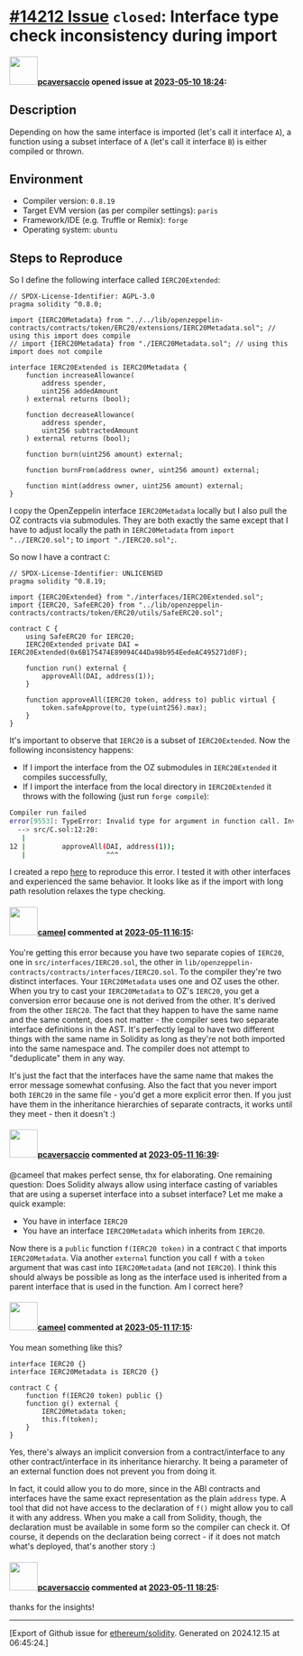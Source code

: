 # [\#14212 Issue](https://github.com/ethereum/solidity/issues/14212) `closed`: Interface type check inconsistency during import

#### <img src="https://avatars.githubusercontent.com/u/25297591?u=3251a9019e72f66e32ba31d57729796ad505c530&v=4" width="50">[pcaversaccio](https://github.com/pcaversaccio) opened issue at [2023-05-10 18:24](https://github.com/ethereum/solidity/issues/14212):

## Description

Depending on how the same interface is imported (let's call it interface `A`), a function using a subset interface of `A` (let's call it interface `B`) is either compiled or thrown.

## Environment

- Compiler version: `0.8.19`
- Target EVM version (as per compiler settings): `paris`
- Framework/IDE (e.g. Truffle or Remix): `forge`
- Operating system: `ubuntu`

## Steps to Reproduce

So I define the following interface called `IERC20Extended`:

```solidity
// SPDX-License-Identifier: AGPL-3.0
pragma solidity ^0.8.0;

import {IERC20Metadata} from "../../lib/openzeppelin-contracts/contracts/token/ERC20/extensions/IERC20Metadata.sol"; // using this import does compile
// import {IERC20Metadata} from "./IERC20Metadata.sol"; // using this import does not compile

interface IERC20Extended is IERC20Metadata {
    function increaseAllowance(
        address spender,
        uint256 addedAmount
    ) external returns (bool);

    function decreaseAllowance(
        address spender,
        uint256 subtractedAmount
    ) external returns (bool);

    function burn(uint256 amount) external;

    function burnFrom(address owner, uint256 amount) external;

    function mint(address owner, uint256 amount) external;
}
```

I copy the OpenZeppelin interface `IERC20Metadata` locally but I also pull the OZ contracts via submodules. They are both exactly the same except that I have to adjust locally the path in `IERC20Metadata` from `import "../IERC20.sol";` to `import "./IERC20.sol";`.

So now I have a contract `C`:

```solidity
// SPDX-License-Identifier: UNLICENSED
pragma solidity ^0.8.19;

import {IERC20Extended} from "./interfaces/IERC20Extended.sol";
import {IERC20, SafeERC20} from "../lib/openzeppelin-contracts/contracts/token/ERC20/utils/SafeERC20.sol";

contract C {
    using SafeERC20 for IERC20;
    IERC20Extended private DAI = IERC20Extended(0x6B175474E89094C44Da98b954EedeAC495271d0F);

    function run() external {
        approveAll(DAI, address(1));
    }

    function approveAll(IERC20 token, address to) public virtual {
        token.safeApprove(to, type(uint256).max);
    }
}
```

It's important to observe that `IERC20` is a subset of `IERC20Extended`. Now the following inconsistency happens:
- If I import the interface from the OZ submodules in `IERC20Extended` it compiles successfully,
- If I import the interface from the local directory in `IERC20Extended` it throws with the following (just run `forge compile`):
```bash
Compiler run failed
error[9553]: TypeError: Invalid type for argument in function call. Invalid implicit conversion from contract IERC20Extended to contract IERC20 requested.
  --> src/C.sol:12:20:
   |
12 |         approveAll(DAI, address(1));
   |                    ^^^
```

I created a repo [here](https://github.com/pcaversaccio/interface-solc-test) to reproduce this error. I tested it with other interfaces and experienced the same behavior. It looks like as if the import with long path resolution relaxes the type checking.

#### <img src="https://avatars.githubusercontent.com/u/137030?v=4" width="50">[cameel](https://github.com/cameel) commented at [2023-05-11 16:15](https://github.com/ethereum/solidity/issues/14212#issuecomment-1544285801):

You're getting this error because you have two separate copies of `IERC20`, one in `src/interfaces/IERC20.sol`, the other in `lib/openzeppelin-contracts/contracts/interfaces/IERC20.sol`. To the compiler they're two distinct interfaces. Your `IERC20Metadata` uses one and OZ uses the other. When you try to cast your `IERC20Metadata` to OZ's `IERC20`, you get a conversion error because one is not derived from the other. It's derived from the other `IERC20`. The fact that they happen to have the same name and the same content, does not matter - the compiler sees two separate interface definitions in the AST. It's perfectly legal to have two different things with the same name in Solidity as long as they're not both imported into the same namespace and. The compiler does not attempt to "deduplicate" them in any way.

It's just the fact that the interfaces have the same name that makes the error message somewhat confusing. Also the fact that you never import both `IERC20` in the same file - you'd get a more explicit error then. If you just have them in the inheritance hierarchies of separate contracts, it works until they meet - then it doesn't :)

#### <img src="https://avatars.githubusercontent.com/u/25297591?u=3251a9019e72f66e32ba31d57729796ad505c530&v=4" width="50">[pcaversaccio](https://github.com/pcaversaccio) commented at [2023-05-11 16:39](https://github.com/ethereum/solidity/issues/14212#issuecomment-1544320542):

@cameel that makes perfect sense, thx for elaborating. One remaining question: Does Solidity always allow using interface casting of variables that are using a superset interface into a subset interface? Let me make a quick example:
- You have in interface `IERC20`
- You have an interface `IERC20Metadata` which inherits from `IERC20`.

Now there is a `public` function `f(IERC20 token)` in a contract `C` that imports `IERC20Metadata`. Via another `external` function you call `f` with a `token` argument that was cast into `IERC20Metadata` (and not `IERC20`). I think this should always be possible as long as the interface used is inherited from a parent interface that is used in the function. Am I correct here?

#### <img src="https://avatars.githubusercontent.com/u/137030?v=4" width="50">[cameel](https://github.com/cameel) commented at [2023-05-11 17:15](https://github.com/ethereum/solidity/issues/14212#issuecomment-1544385376):

You mean something like this?
```solidity
interface IERC20 {}
interface IERC20Metadata is IERC20 {}

contract C {
    function f(IERC20 token) public {}
    function g() external {
        IERC20Metadata token;
        this.f(token);
    }
}
```

Yes, there's always an implicit conversion from a contract/interface to any other contract/interface in its inheritance hierarchy. It being a parameter of an external function does not prevent you from doing it.

In fact, it could allow you to do more, since in the ABI contracts and interfaces have the same exact representation as the plain `address` type. A tool that did not have access to the declaration of `f()` might allow you to call it with any address. When you make a call from Solidity, though, the declaration must be available in some form so the compiler can check it. Of course, it depends on the declaration being correct - if it does not match what's deployed, that's another story :)

#### <img src="https://avatars.githubusercontent.com/u/25297591?u=3251a9019e72f66e32ba31d57729796ad505c530&v=4" width="50">[pcaversaccio](https://github.com/pcaversaccio) commented at [2023-05-11 18:25](https://github.com/ethereum/solidity/issues/14212#issuecomment-1544481053):

thanks for the insights!


-------------------------------------------------------------------------------



[Export of Github issue for [ethereum/solidity](https://github.com/ethereum/solidity). Generated on 2024.12.15 at 06:45:24.]
